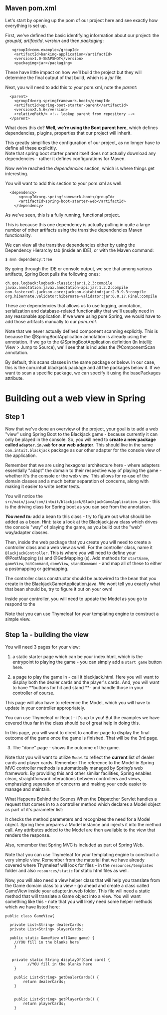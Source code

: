 ## Maven pom.xml

Let's start by opening up the pom of our project here and see exactly how everything is set up.

First, we've defined the basic identifying information about our project: the _groupId_, _artifactId_, _version_ and then _packaging_:

```
   <groupId>com.example</groupId>
    <artifactId>banking-application</artifactId>
    <version>1.0-SNAPSHOT</version>
    <packaging>jar</packaging>
```

These have little impact on how we’ll build the project but they will determine the final output of that build, which is a _jar_ file.

Next, you will need to add this to your pom.xml, note the _parent_:

```
  <parent>
    <groupId>org.springframework.boot</groupId>
    <artifactId>spring-boot-starter-parent</artifactId>
    <version>2.5.6</version>
    <relativePath/> <!-- lookup parent from repository -->
  </parent>
```

What does this do? **Well, we’re using the Boot parent here**, which defines dependencies, plugins, properties that our project will inherit.

This greatly simplifies the configuration of our project, as no longer have to define all these explicitly.  
Note that spring boot starter parent itself does not actually download any dependencies - rather it defines configurations for Maven.

Now we’re reached the _dependencies_ section, which is where things get interesting.  

You will want to add this section to your pom.xml as well:

```
  <dependency>
      <groupId>org.springframework.boot</groupId>
      <artifactId>spring-boot-starter-web</artifactId>
    </dependency>
```
As we've seen, this is a fully running, functional project.

This is because this one dependency is actually pulling in quite a large number of other artifacts using the transitive dependencies Maven functionality.

We can view all the transitive dependencies either by using the Dependency Hierarchy tab (inside an IDE), or with the Maven command:

```
$ mvn dependency:tree
```


By going through the IDE or console output, we see that among various artifacts, Spring Boot pulls the following ones:

```
ch.qos.logback:logback-classic:jar:1.2.3:compile
javax.annotation:javax.annotation-api:jar:1.3.2:compile
com.fasterxml.jackson.core:jackson-databind:jar:2.9.9.3:compile
org.hibernate.validator:hibernate-validator:jar:6.0.17.Final:compile
```

These are dependencies that allows us to use logging, annotation, serialization and database-related functionality that we'll usually need in any reasonable application. If we were using pure Spring, we would have to add those artifacts manually to our _pom.xml_.


Note that we never actually defined component scanning explicitly. This is because the @SpringBootApplication annotation is already using the annotation. If we go to the @SpringBootApplication definition (In Intellij: View > Jump to Source), we'll see that is includes the @ComponentScan annotation.

By default, this scans classes in the same package or below. In our case, this is the com.intuit.blackjack package and all the packages below it. If we want to scan a specific package, we can specify it using the basePackages attribute.


# Building out a web view in Spring

## Step 1
Now that we've done an overview of the project, your goal is to add a web "view" using Spring Boot to the Blackjack game - because currently it can only be played in the console.  So, you will need to **create a new package called `adapter.in.web` for our web adapter**. This should live in the same `com.intuit.blackjack` package as our other adapter for the console view of the application.  

Remember that we are using hexagonal architecture here - where adapters essentially "adapt" the domain to their respective way of playing the game - whether it's the console or the web view.  This allows for re-use of the domain classes and a much better separation of concerns, along with making it easier to write better tests.

You will notice the `src/main/java/com/intuit/blackjack/BlackjackGameApplication.java` - this is the driving class for Spring boot as you can see from the annotation.

**_You need to:_** add a bean to this class - try to figure out what should be added as a bean.  Hint: take a look at the Blackjack.java class which drives the console "way" of playing the game, as you build out the "web" way/adapter classes.

Then, inside the web package that you create you will need to create a controller class and a web view as well. For the controller class, name it `BlackjackController`.  This is where you will need to define your @PostMapping (s) and @GetMapping (s).  Add methods for `startGame`, `gameView`, `hitCommand`, `doneView`, `standCommand` - and map all of these to either a postmapping or getmapping.

The controller class constructor should be autowired to the bean that you create in the BlackjackGameApplication.java.  We wont tell you exactly what that bean should be, try to figure it out on your own!

Inside your controller, you will need to update the Model as you go to respond to the 

Note that you can use Thymeleaf for your templating engine to construct a simple view.

## Step 1a - building the view

You will need 3 pages for your view:

1. a static starter page which can be your index.html, which is the entrypoint to playing the game - you can simply add a `start game` button here. 

2. a page to play the game in - call it blackjack.html.  Here you will want to display both the dealer cards and the player's cards.  And, you will want to have **buttons for hit and stand **- and handle those in your controller of course.  

This page will also have to reference the Model, which you will have to update in your controller appropriately.

You can use Thymeleaf or React - it's up to you!  But the examples we have covered thus far in the class should be of great help in doing this.

In this page, you will want to direct to another page to display the final outcome of the game once the game is finished.  That will be the 3rd page.

3. The "done" page - shows the outcome of the game.

Note that you will want to utilize `Model` to reflect the **current** list of dealer cards and player cards.  Remember The reference to the Model in Spring MVC controller methods is automatically managed by Spring’s web framework. By providing this and other similar facilities, Spring enables clean, straightforward interactions between controllers and views, emphasizing separation of concerns and making your code easier to manage and maintain.

What Happens Behind the Scenes
When the Dispatcher Servlet handles a request that comes in to a controller method which declares a Model object as part of it's parameter list:

It checks the method parameters and recognizes the need for a Model object.
Spring then prepares a Model instance and injects it into the method call.
Any attributes added to the Model are then available to the view that renders the response.

Also, remember that Spring MVC is included as part of Spring Web.

Note that you can use Thymeleaf for your templating engine to construct a very simple view.  Remember from the material that we have already covered where Thymeleaf will look for files - in the `resources/templates` folder and also `resources/static` for static html files as well.



Now, you will also need a view helper class that will help you translate from the Game domain class to a view - go ahead and create a class called GameView inside your adapter.in.web folder.  This file will need a static method that will translate a Game object into a view.  You will want something like this - note that you will likely need some helper methods which we have listed here:

```
public class GameView{ 

  private List<String> dealerCards;
  private List<String> playerCards;

  public static GameView of(Game game) {
    //YOU fill in the blanks here
    }
   
  
   private static String displayOf(Card card) {
          //YOU fill in the blanks here
    }

    public List<String> getDealerCards() {
        return dealerCards;
    }


    public List<String> getPlayerCards() {
        return playerCards;
    }




```





